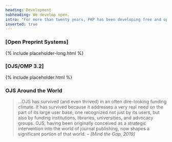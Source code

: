 ```yaml
---
heading: Development
subheading: We develop open.
intro: "For more than twenty years, PKP has been developing free and open source software that improves and adapts with the changing publishing ecosystem. In 2019…"
inverted: true
---
```


### [Open Preprint Systems]

{% include placeholder-long.html %}

### [OJS/OMP 3.2]

{% include placeholder.html %}


### OJS Around the World

> &hellip;OJS has survived (and even thrived) in an often dire-looking funding climate. It has survived because it addresses a very real need on the part of its large user base, one recognized not just by its users, but also by funding institutions, libraries, universities, and advocacy groups. OJS, having been originally conceived as a strategic intervention into the world of journal publishing, now shapes a significant portion of that world. <cite>&ndash; [Mind the Gap, 2019]</cite>
